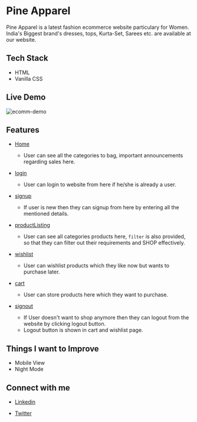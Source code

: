 # Pine Apparel

Pine Apparel is a latest fashion ecommerce website particulary for Women. India's Biggest brand's dresses, tops, Kurta-Set, Sarees etc. are available at our website.

## Tech Stack
- HTML
- Vanilla CSS

## Live Demo
![ecomm-demo](/assets/ecom-demo.gif)

## Features
- [Home](https://pine-apparel.netlify.app/index.html)
  - User can see all the categories to bag, important announcements regarding sales here.
- [login](https://pine-apparel.netlify.app/authentication/login/login.html)
  -  User can login to website from here if he/she is already a user.

- [signup](https://pine-apparel.netlify.app/authentication/signup/signup.html)

  - If user is new then they can signup from here by entering all the mentioned details.


- [productListing](https://pine-apparel.netlify.app/productlisting/product)

  - User can see all categories products here, `filter` is also provided, so that they can filter out their requirements and SHOP effectively.

- [wishlist](https://pine-apparel.netlify.app/wishlist/wishlist.html)

  - User can wishlist products which they like now but wants to purchase later.

- [cart](https://pine-apparel.netlify.app/cart/cart.html)
  - User can store products here which they want to purchase.

- [signout](https://pine-apparel.netlify.app/authentication/signout/signout.html)
  - If User doesn't want to shop anymore then they can logout from the website by clicking logout button.
  - Logout button is shown in cart and wishlist page.

## Things I want to Improve
- Mobile View
- Night Mode

## Connect with me

-  [Linkedin](https://www.linkedin.com/in/priyanka-prajapati-853098146/)

- [Twitter](https://twitter.com/Priyanka_9827)




    


